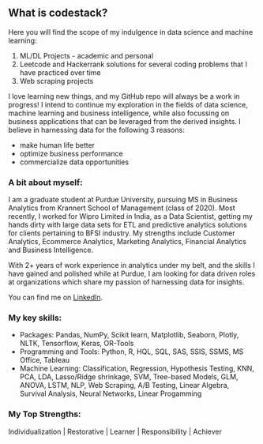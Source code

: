 ## What is codestack?
Here you will find the scope of my indulgence in data science and machine learning:

  1) ML/DL Projects - academic and personal
  2) Leetcode and Hackerrank solutions for several coding problems that I have practiced over time
  3) Web scraping projects

I love learning new things, and my GitHub repo will always be a work in progress! I intend to continue my exploration in the fields of data science, machine learning and business intelligence, while also focussing on business applications that can be leveraged from the derived insights. I believe in harnessing data for the following 3 reasons:
  - make human life better 
  - optimize business performance
  - commercialize data opportunities

### A bit about myself:
I am a graduate student at Purdue University, pursuing MS in Business Analytics from Krannert School of Management (class of 2020). Most recently, I worked for Wipro Limited in India, as a Data Scientist, getting my hands dirty with large data sets for ETL and predictive analytics solutions for clients pertaining to BFSI industry. My strengths include Customer Analytics, Ecommerce Analytics, Marketing Analytics, Financial Analytics and Business Intelligence.

With 2+ years of work experience in analytics under my belt, and the skills I have gained and polished while at Purdue, I am looking for data driven roles at organizations which share my passion of harnessing data for insights. 

You can find me on [LinkedIn](https://www.linkedin.com/in/akshay-madar-4b1871113/).

### My key skills:
  - Packages: Pandas, NumPy, Scikit learn, Matplotlib, Seaborn, Plotly, NLTK, Tensorflow, Keras, OR-Tools
  - Programming and Tools: Python, R, HQL, SQL, SAS, SSIS, SSMS, MS Office, Tableau
  - Machine Learning: Classification, Regression, Hypothesis Testing, KNN, PCA, LDA, Lasso/Ridge shrinkage, SVM, Tree-based Models, GLM,      ANOVA, LSTM, NLP, Web Scraping, A/B Testing, Linear Algebra, Survival Analysis, Neural Networks, Linear Progamming

### My Top Strengths:
Individualization | Restorative | Learner | Responsibility | Achiever

